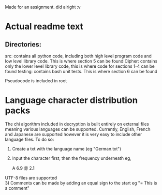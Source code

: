 Made for an assignment. did alright :v

# Actual readme text

## Directories:

src: contains all python code, including both high level program code and low level library code. This is where section 5 can be found
Cipher: contains only the lower level library code, this is where code for sections 1-4 can be found
testing: contains bash unit tests. This is where section 6 can be found

Pseudocode is included in root

# Language character distribution packs
The chi algorithm included in decryption is built entirely on external files meaning various languages can be supported. Currently, English, French and Japanese are supported however it is very easy to include other language files. To do so:

1) Create a txt with the language name (eg "German.txt")
2) Input the character first, then the frequency underneath eg,

    A
    6.9
    赤
    2.1

UTF-8 files are supported<br>
3) Comments can be made by adding an equal sign to the start eg "= This is a comment"
